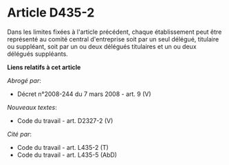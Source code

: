 # Article D435-2

Dans les limites fixées à l'article précédent, chaque établissement peut être représenté au comité central d'entreprise soit
par un seul délégué, titulaire ou suppléant, soit par un ou deux délégués titulaires et un ou deux délégués suppléants.

**Liens relatifs à cet article**

_Abrogé par_:

  - Décret n°2008-244 du 7 mars 2008 - art. 9 (V)

_Nouveaux textes_:

  - Code du travail - art. D2327-2 (V)

_Cité par_:

  - Code du travail - art. L435-2 (T)
  - Code du travail - art. L435-5 (AbD)
